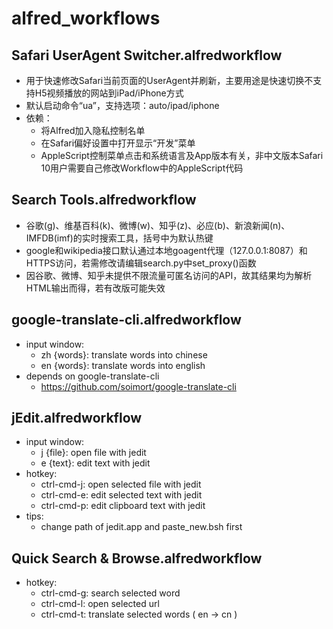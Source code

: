 alfred_workflows
================

Safari UserAgent Switcher.alfredworkflow
---------------------------
* 用于快速修改Safari当前页面的UserAgent并刷新，主要用途是快速切换不支持H5视频播放的网站到iPad/iPhone方式
* 默认启动命令“ua”，支持选项：auto/ipad/iphone
* 依赖：
	- 将Alfred加入隐私控制名单
	- 在Safari偏好设置中打开显示“开发”菜单
	- AppleScript控制菜单点击和系统语言及App版本有关，非中文版本Safari 10用户需要自己修改Workflow中的AppleScript代码

Search Tools.alfredworkflow
---------------------------
* 谷歌(g)、维基百科(k)、微博(w)、知乎(z)、必应(b)、新浪新闻(n)、IMFDB(imf)的实时搜索工具，括号中为默认热键
* google和wikipedia接口默认通过本地goagent代理（127.0.0.1:8087）和HTTPS访问，若需修改请编辑search.py中set_proxy()函数
* 因谷歌、微博、知乎未提供不限流量可匿名访问的API，故其结果均为解析HTML输出而得，若有改版可能失效

google-translate-cli.alfredworkflow
-----------------------------------
* input window:
	- zh {words}:		translate words into chinese
	- en {words}:		translate words into english
* depends on google-translate-cli
	- https://github.com/soimort/google-translate-cli
	
jEdit.alfredworkflow
--------------------
* input window:
	- j {file}:		open file with jedit
	- e {text}:		edit text with jedit
* hotkey:
	- ctrl-cmd-j:		open selected file with jedit
	- ctrl-cmd-e:		edit selected text with jedit
	- ctrl-cmd-p:		edit clipboard text with jedit
* tips:
	- change path of jedit.app and paste_new.bsh first
	
Quick Search & Browse.alfredworkflow
------------------------------------
* hotkey:
	- ctrl-cmd-g:		search selected word
	- ctrl-cmd-l:		open selected url
	- ctrl-cmd-t:		translate selected words ( en -> cn )
